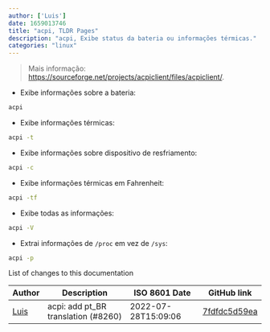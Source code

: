 ```yaml
---
author: ['Luis']
date: 1659013746
title: "acpi, TLDR Pages"
description: "acpi, Exibe status da bateria ou informações térmicas."
categories: "linux"
---
```

> Mais informação: <https://sourceforge.net/projects/acpiclient/files/acpiclient/>.

- Exibe informações sobre a bateria:

```bash
acpi
```

- Exibe informações térmicas:

```bash
acpi -t
```

- Exibe informações sobre dispositivo de resfriamento:

```bash
acpi -c
```

- Exibe informações térmicas em Fahrenheit:

```bash
acpi -tf
```

- Exibe todas as informações:

```bash
acpi -V
```

- Extrai informações de `/proc` em vez de `/sys`:

```bash
acpi -p
```
List of changes to this documentation


Author | Description | ISO 8601 Date | GitHub link
------|-----|-----|-----
[Luis](mailto:CasperBraske@users.noreply.github.com) | acpi: add pt_BR translation (#8260) | 2022-07-28T15:09:06 | [7fdfdc5d59ea](https://github.com/tldr-pages/tldr/commit/7fdfdc5d59eab03e1b8b62d5f171e7c2a28eea92)

